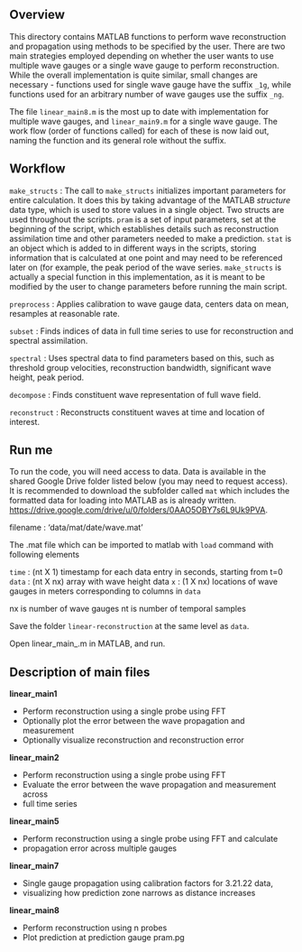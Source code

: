 ## Overview
This directory contains MATLAB functions to perform wave reconstruction and propagation using methods to be specified by the user. There are two main strategies employed depending on whether the user wants to use multiple wave gauges or a single wave gauge to perform reconstruction. While the overall implementation is quite similar, small changes are necessary - functions used for single wave gauge have the suffix `_1g`, while functions used for an arbitrary number of wave gauges use the suffix `_ng`.

The file `linear_main8.m` is the most up to date with implementation for multiple wave gauges, and `linear_main9.m` for a single wave gauge. The work flow (order of functions called) for each of these is now laid out, naming the function and its general role without the suffix. 

## Workflow

`make_structs` : The call to `make_structs` initializes important parameters for entire calculation. It does this by taking advantage of the MATLAB _structure_ data type, which is used to store values in a single object. Two structs are used throughout the scripts. `pram` is a set of input parameters, set at the beginning of the script, which establishes details such as reconstruction assimilation time and other parameters needed to make a prediction. `stat` is an object which is added to in different ways in the scripts, storing information that is calculated at one point and may need to be referenced later on (for example, the peak period of the wave series. `make_structs` is actually a special function in this implementation, as it is meant to be modified by the user to change parameters before running the main script.

`preprocess` : Applies calibration to wave gauge data, centers data on mean, resamples at reasonable rate.

`subset` : Finds indices of data in full time series to use for reconstruction and spectral assimilation.

`spectral` : Uses spectral data to find parameters based on this, such as threshold group velocities, reconstruction bandwidth, significant wave height, peak period. 

`decompose` : Finds constituent wave representation of full wave field.

`reconstruct` : Reconstructs constituent waves at time and location of interest.

## Run me
To run the code, you will need access to data. Data is available in the shared Google Drive folder listed below (you may need to request access). It is recommended to download the subfolder called `mat` which includes the formatted data for loading into MATLAB as is already written.
https://drive.google.com/drive/u/0/folders/0AAO5OBY7s6L9Uk9PVA. 

filename : ‘data/mat/date/wave.mat’

The .mat file which can be imported to matlab with `load` command with following elements

`time` : (nt X 1) timestamp for each data entry in seconds, starting from t=0
`data` : (nt X nx) array with wave height data
`x` : (1 X nx) locations of wave gauges in meters corresponding to columns in `data`

nx is number of wave gauges
nt is number of temporal samples


Save the folder `linear-reconstruction` at the same level as `data`. 

Open linear_main_.m in MATLAB, and run.

## Description of main files

**linear_main1**

- Perform reconstruction using a single probe using FFT
- Optionally plot the error between the wave propagation and measurement
- Optionally visualize reconstruction and reconstruction error

**linear_main2**

- Perform reconstruction using a single probe using FFT  
- Evaluate the error between the wave propagation and measurement across
- full time series

**linear_main5**

- Perform reconstruction using a single probe using FFT and calculate
- propagation error across multiple gauges

**linear_main7**

- Single gauge propagation using calibration factors for 3.21.22 data,
- visualizing how prediction zone narrows as distance increases

**linear_main8**

- Perform reconstruction using n probes
- Plot prediction at prediction gauge pram.pg

